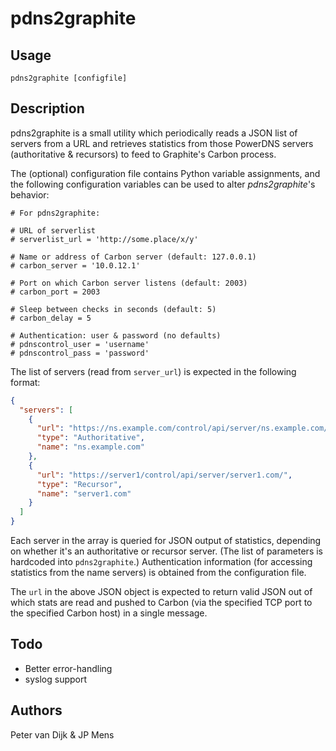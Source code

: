 # pdns2graphite

## Usage

    pdns2graphite [configfile]

## Description

pdns2graphite is a small utility which periodically reads a JSON list of
servers from a URL and retrieves statistics from those PowerDNS servers
(authoritative & recursors) to feed to Graphite's Carbon process. 

The (optional) configuration file contains Python variable assignments, and
the following configuration variables can be used to alter _pdns2graphite_'s
behavior:

```
# For pdns2graphite:

# URL of serverlist
# serverlist_url = 'http://some.place/x/y'

# Name or address of Carbon server (default: 127.0.0.1)
# carbon_server = '10.0.12.1'

# Port on which Carbon server listens (default: 2003)
# carbon_port = 2003

# Sleep between checks in seconds (default: 5)
# carbon_delay = 5

# Authentication: user & password (no defaults)
# pdnscontrol_user = 'username'
# pdnscontrol_pass = 'password'
```


The list of servers (read from `server_url`) is expected in the following format:

```json
{
  "servers": [
    {
      "url": "https://ns.example.com/control/api/server/ns.example.com/", 
      "type": "Authoritative", 
      "name": "ns.example.com"
    }, 
    {
      "url": "https://server1/control/api/server/server1.com/", 
      "type": "Recursor", 
      "name": "server1.com"
    }
  ]
}
```

Each server in the array is queried for JSON output of statistics, depending on
whether it's an authoritative or recursor server. (The list of parameters is
hardcoded into `pdns2graphite`.) Authentication information (for accessing
statistics from the name servers) is obtained from the configuration file.

The `url` in the above JSON object is expected to return valid JSON out of
which stats are read and pushed to Carbon (via the specified TCP port to the
specified Carbon host) in a single message.


## Todo

* Better error-handling
* syslog support

## Authors

Peter van Dijk & JP Mens
